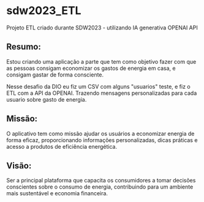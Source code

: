 # sdw2023_ETL
Projeto ETL criado durante SDW2023 - utilizando IA generativa OPENAI API

## Resumo:
Estou criando uma aplicação a parte que tem como objetivo fazer com que as pessoas consigam economizar os gastos de energia em casa, e consigam gastar de forma consciente.

Nesse desafio da DIO eu fiz um CSV com alguns "usuarios" teste, e fiz o ETL com a API da OPENAI. Trazendo mensagens personalizadas para cada usuario sobre gasto de energia.

## Missão: 
O aplicativo tem como missão ajudar os usuários a economizar energia de forma eficaz, proporcionando informações personalizadas, dicas práticas e acesso a produtos de eficiência energética.

## Visão:
Ser a principal plataforma que capacita os consumidores a tomar decisões conscientes sobre o consumo de energia, contribuindo para um ambiente mais sustentável e economia financeira.
